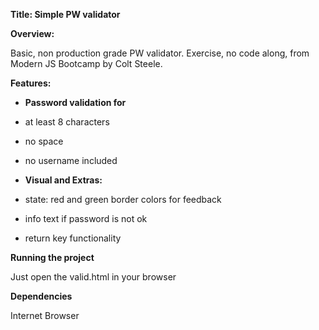 <!-- Title — What is your app/project called? -->
**Title: Simple PW validator**
<!-- Overview — Why did you start this project? -->
**Overview:**

Basic, non production grade PW validator. Exercise, no code along, from Modern JS Bootcamp by Colt Steele.
<!-- Features — What are some key things your project can do? -->
**Features:**

- **Password validation for**
- at least 8 characters
- no space
- no username included

- **Visual and Extras:**
- state: red and green border colors for feedback
- info text if password is not ok
- return key functionality


<!-- Running the project — How could someone else get your code working for them? -->
**Running the project** 

Just open the valid.html in your browser
<!-- Dependencies — What are the main outside resources your project needs to run? -->
**Dependencies**

Internet Browser

<!--**ToDo List**-->

<!-- **Contributors**-->

<!--**Ways to contribute** -->
